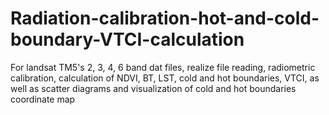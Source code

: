 # Radiation-calibration-hot-and-cold-boundary-VTCI-calculation
For landsat TM5's 2, 3, 4, 6 band dat files, realize file reading, radiometric calibration, calculation of NDVI, BT, LST, cold and hot boundaries, VTCI, as well as scatter diagrams and visualization of cold and hot boundaries coordinate map
